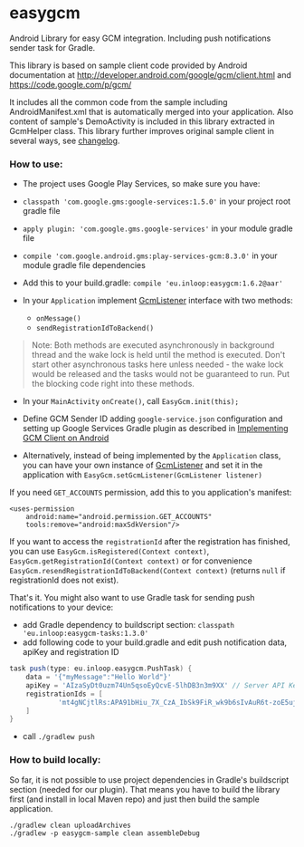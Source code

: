 # easygcm

Android Library for easy GCM integration. Including push notifications sender task for Gradle.

This library is based on sample client code provided by Android documentation at http://developer.android.com/google/gcm/client.html and https://code.google.com/p/gcm/

It includes all the common code from the sample including AndroidManifest.xml that is automatically merged into your application. Also content of sample's DemoActivity is included in this library extracted in GcmHelper class. This library further improves original sample client in several ways, see [changelog](https://github.com/inloop/easygcm/blob/master/CHANGELOG.md).

### How to use:

* The project uses Google Play Services, so make sure you have:
 * `classpath 'com.google.gms:google-services:1.5.0'` in your project root gradle file
 * `apply plugin: 'com.google.gms.google-services'` in your module gradle file
 * `compile 'com.google.android.gms:play-services-gcm:8.3.0'` in your module gradle file dependencies

* Add this to your build.gradle: `compile 'eu.inloop:easygcm:1.6.2@aar'`
* In your `Application` implement [GcmListener](https://github.com/inloop/easygcm/blob/master/easygcm-lib/src/main/java/eu/inloop/easygcm/GcmListener.java) interface with two methods:
  * `onMessage()`
  * `sendRegistrationIdToBackend()`

> Note: Both methods are executed asynchronously in background thread and the wake lock is held until the method is executed. Don't start other asynchronous tasks here unless needed - the wake lock would be released and the tasks would not be guaranteed to run. Put the blocking code right into these methods.

* In your `MainActivity` `onCreate()`, call `EasyGcm.init(this);`
* Define GCM Sender ID adding `google-service.json` configuration and setting up Google Services Gradle plugin as described in [Implementing GCM Client on Android ](https://developers.google.com/cloud-messaging/android/client)

* Alternatively, instead of being implemented by the `Application` class, you can have your own instance of [GcmListener](https://github.com/inloop/easygcm/blob/master/easygcm-lib/src/main/java/eu/inloop/easygcm/GcmListener.java) and set it in the application with `EasyGcm.setGcmListener(GcmListener listener)`

If you need ```GET_ACCOUNTS``` permission, add this to you application's manifest:

    <uses-permission
        android:name="android.permission.GET_ACCOUNTS"
        tools:remove="android:maxSdkVersion"/>

If you want to access the `registrationId` after the registration has finished, you can use `EasyGcm.isRegistered(Context context)`, `EasyGcm.getRegistrationId(Context context)` or for convenience `EasyGcm.resendRegistrationIdToBackend(Context context)` (returns `null` if registrationId does not exist).

That's it. You might also want to use Gradle task for sending push notifications to your device:

* add Gradle dependency to buildscript section: `classpath 'eu.inloop:easygcm-tasks:1.3.0'`
* add following code to your build.gradle and edit push notification data, apiKey and registration ID
```groovy
task push(type: eu.inloop.easygcm.PushTask) {
    data = '{"myMessage":"Hello World"}'
    apiKey = 'AIzaSyDt0uzm74Un5qsoEyQcvE-5lhDB3n3m9XX' // Server API Key
    registrationIds = [
            'mt4gNCjtlRs:APA91bHiu_7X_CzA_IbSk9FiR_wk9b6sIvAuR6t-zoE5ujSx0D5Obql5dZiQ9DrEK8YsJm4lBr2nNLKWGRKSr2GZJSgdm_jxOWO4nBCE2QYNzJTS2bCTPRgrIH7cra0t1BEU7g2dwnYY'
    ]
}
```
* call `./gradlew push`

### How to build locally:

So far, it is not possible to use project dependencies in Gradle's buildscript section (needed for our plugin). That means you have to build the library first (and install in local Maven repo) and just then build the sample application.

    ./gradlew clean uploadArchives
    ./gradlew -p easygcm-sample clean assembleDebug
